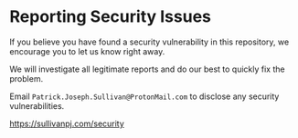 # Reporting Security Issues

If you believe you have found a security vulnerability in this repository, we encourage you to let us know right away.

We will investigate all legitimate reports and do our best to quickly fix the problem.

Email `Patrick.Joseph.Sullivan@ProtonMail.com` to disclose any security vulnerabilities.

https://sullivanpj.com/security
